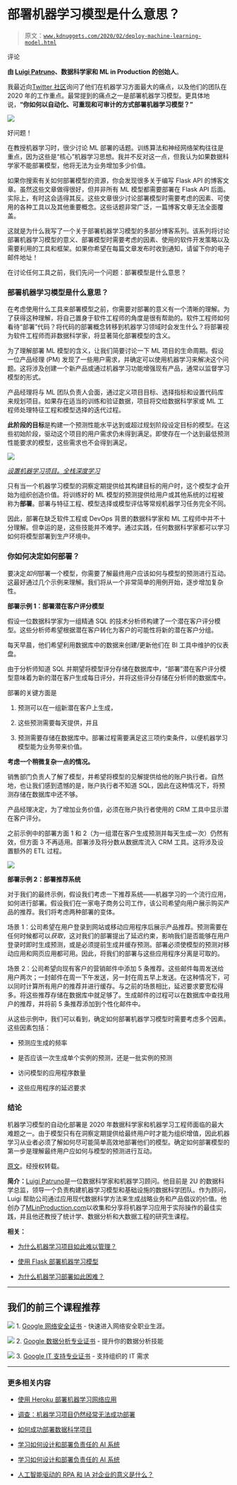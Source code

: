 # 部署机器学习模型是什么意思？

> 原文：[`www.kdnuggets.com/2020/02/deploy-machine-learning-model.html`](https://www.kdnuggets.com/2020/02/deploy-machine-learning-model.html)

评论

**由 [Luigi Patruno](https://mlinproduction.com/about/)、数据科学家和 ML in Production 的创始人**。

我最近向[Twitter 社区](https://twitter.com/MLinProduction/status/1211359661980626945)询问了他们在机器学习方面最大的痛点，以及他们的团队在 2020 年的工作重点。最常提到的痛点之一是部署机器学习模型。更具体地说，**“你如何以自动化、可重现和可审计的方式部署机器学习模型？”**

![](img/5759b6c72706b494901df2657ae4c751.png)

好问题！

在教授机器学习时，很少讨论 ML 部署的话题。训练算法和神经网络架构往往是重点，因为这些是“核心”机器学习思想。我并不反对这一点，但我认为如果数据科学家不能部署模型，他将无法为业务增加多少价值。

如果你搜索有关如何部署模型的资源，你会发现很多关于编写 Flask API 的博客文章。虽然这些文章做得很好，但并非所有 ML 模型都需要部署在 Flask API 后面。实际上，有时这会适得其反。这些文章很少讨论部署模型时需要考虑的因素、可使用的各种工具以及其他重要概念。这些话题非常广泛，一篇博客文章无法全面覆盖。

这就是为什么我写了一个关于部署机器学习模型的多部分博客系列。该系列将讨论部署机器学习模型的意义、部署模型时需要考虑的因素、使用的软件开发策略以及需要利用的工具和框架。如果你希望在每篇文章发布时收到通知，请留下你的电子邮件地址！

在讨论任何工具之前，我们先问一个问题：部署模型是什么意思？

### 部署机器学习模型是什么意思？

在考虑使用什么工具来部署模型之前，你需要对部署的意义有一个清晰的理解。为了获得这种理解，将自己置身于软件工程师的角度是很有帮助的。软件工程师如何看待“部署”代码？将代码的部署概念转移到机器学习领域时会发生什么？将部署视为软件工程师而非数据科学家，将显著简化部署模型的含义。

为了理解部署 ML 模型的含义，让我们简要讨论一下 ML 项目的生命周期。假设一位产品经理 (PM) 发现了一些用户需求，并确定可以使用机器学习来解决这个问题。这将涉及创建一个新产品或通过机器学习功能增强现有产品，通常以监督学习模型的形式。

产品经理将与 ML 团队负责人会面，通过定义项目目标、选择指标和设置代码库来规划项目。如果存在适当的训练和验证数据，项目将交给数据科学家或 ML 工程师处理特征工程和模型选择的迭代过程。

**此阶段的目标**是构建一个预测性能水平达到或超过规划阶段设定目标的模型。在这些初始阶段，驱动这个项目的用户需求仍未得到满足。即使存在一个达到最低预测性能要求的模型，这些需求也不会得到满足。

![](img/266944f1f97e3f77c84bc654c67932b0.png)

*[设置机器学习项目。全栈深度学习](https://full-stack-deep-learning.aerobaticapp.com/e372_eb327323-811b-4de9-8894-76ec4cfd6458/assets/slides/fsdl_2_projects.pdf)*

只有当一个机器学习模型的洞察定期提供给其构建目标的用户时，这个模型才会开始为组织创造价值。将训练好的 ML 模型的预测提供给用户或其他系统的过程被称为**部署**。部署与特征工程、模型选择或模型评估等常规机器学习任务完全不同。

因此，部署在缺乏软件工程或 DevOps 背景的数据科学家和 ML 工程师中并不十分理解。但幸运的是，这些技能并不难学。通过实践，任何数据科学家都可以学习如何将模型部署到生产环境中。

### 你如何决定如何部署？

要决定*如何*部署一个模型，你需要了解最终用户应该如何与模型的预测进行互动。这最好通过几个示例来理解。我们将从一个非常简单的用例开始，逐步增加复杂性。

**部署示例 1：部署潜在客户评分模型**

假设一位数据科学家为一组精通 SQL 的技术分析师构建了一个潜在客户评分模型。这些分析师希望根据潜在客户转化为客户的可能性将新的潜在客户分组。

每天早晨，他们希望利用数据库中的数据来创建/更新他们在 BI 工具中维护的仪表盘。

由于分析师知道 SQL 并期望将模型评分存储在数据库中，“部署”潜在客户评分模型意味着为新的潜在客户生成每日评分，并将这些评分存储在分析师的数据库中。

部署的关键方面是

1.  预测可以在一组新潜在客户上生成，

1.  这些预测需要每天提供，并且

1.  预测需要存储在数据库中。部署过程需要满足这三项约束条件，以便机器学习模型能为业务带来价值。

**考虑一个稍微复杂一点的情况。**

销售部门负责人了解了模型，并希望将模型的见解提供给他的账户执行者。自然地，也让我们感到遗憾的是，账户执行者不知道 SQL，因此在这种情况下，将预测存储在数据库中还不够。

产品经理决定，为了增加业务价值，必须在账户执行者使用的 CRM 工具中显示潜在客户评分。

之前示例中的部署方面 1 和 2（为一组潜在客户生成预测并每天生成一次）仍然有效，但方面 3 不再适用。部署涉及将分数从数据库流入 CRM 工具。这将涉及设置额外的 ETL 过程。

![](img/b1e21f1c0ce21536fc93739a638013b9.png)

**部署示例 2：部署推荐系统**

对于我们的最终示例，假设我们考虑一下推荐系统——机器学习的一个流行应用，如何进行部署。假设我们在一家电子商务公司工作，该公司希望向用户展示购买产品的推荐。我们将考虑两种部署的变体。

场景 1：公司希望在用户登录到网站或移动应用程序后展示产品推荐。预测需要在任何时候都可以*获取*，这对我们的部署提出了延迟约束，影响我们是否能够在用户登录时即时生成预测，或是必须提前生成并缓存预测。部署必须使模型的预测对移动应用和网页应用都可用。因此，将我们的部署与这些应用程序分离是可取的。

场景 2：公司希望向现有客户的营销邮件中添加 5 条推荐。这些邮件每周发送给用户两次；一封邮件在周一下午发送，另一封在周五早上发送。在这种情况下，可以同时计算所有用户的推荐并进行缓存。与之前的场景相比，延迟要求要宽松得多。将这些推荐存储在数据库中就足够了。生成邮件的过程可以在数据库中查找用户的推荐，并将前 5 条推荐添加到个性化邮件中。

从这些示例中，我们可以看到，确定如何部署机器学习模型时需要考虑多个因素。这些因素包括：

+   预测应生成的频率

+   是否应该一次生成单个实例的预测，还是一批实例的预测

+   访问模型的应用程序数量

+   这些应用程序的延迟要求

### 结论

机器学习模型的自动化部署是 2020 年数据科学家和机器学习工程师面临的最大难题之一。由于模型只有在洞察定期提供给最终用户时才能为组织增值，因此机器学习从业者必须了解如何尽可能简单高效地部署他们的模型。确定如何部署模型的第一步是理解最终用户应如何与模型的预测进行互动。

[原文](https://mlinproduction.com/what-does-it-mean-to-deploy-a-machine-learning-model-deployment-series-01/)。经授权转载。

**简介：**[Luigi Patruno](https://twitter.com/MLinProduction)是一位数据科学家和机器学习顾问。他目前是 2U 的数据科学总监，领导一个负责构建机器学习模型和基础设施的数据科学团队。作为顾问，Luigi 帮助公司通过应用现代数据科学方法来生成战略业务和产品倡议的价值。他创办了[MLinProduction.com](http://mlinproduction.com/)以收集和分享将机器学习应用于实际操作的最佳实践，并且他还教授了统计学、数据分析和大数据工程的研究生课程。

**相关：**

+   [为什么机器学习项目如此难以管理？](https://www.kdnuggets.com/2020/02/machine-learning-projects-manage.html)

+   [使用 Flask 部署机器学习模型](https://www.kdnuggets.com/2019/12/excelr-deployment-machine-learning-flask.html)

+   [为什么机器学习部署如此困难？](https://www.kdnuggets.com/2019/10/machine-learning-deployment-hard.html)

* * *

## 我们的前三个课程推荐

![](img/0244c01ba9267c002ef39d4907e0b8fb.png) 1\. [Google 网络安全证书](https://www.kdnuggets.com/google-cybersecurity) - 快速进入网络安全职业生涯。

![](img/e225c49c3c91745821c8c0368bf04711.png) 2\. [Google 数据分析专业证书](https://www.kdnuggets.com/google-data-analytics) - 提升你的数据分析技能

![](img/0244c01ba9267c002ef39d4907e0b8fb.png) 3\. [Google IT 支持专业证书](https://www.kdnuggets.com/google-itsupport) - 支持组织的 IT 需求

* * *

### 更多相关内容

+   [使用 Heroku 部署机器学习网络应用](https://www.kdnuggets.com/2022/04/deploy-machine-learning-web-app-heroku.html)

+   [调查：机器学习项目仍然经常无法成功部署](https://www.kdnuggets.com/survey-machine-learning-projects-still-routinely-fail-to-deploy)

+   [如何成功部署数据科学项目](https://www.kdnuggets.com/2022/01/successfully-deploy-data-science-projects.html)

+   [学习如何设计和部署负责任的 AI 系统](https://www.kdnuggets.com/2023/10/teradata-design-deploy-responsible-ai-systems-whitepaper)

+   [学习如何设计和部署负责任的 AI 系统](https://www.kdnuggets.com/2023/11/teradata-design-deploy-responsible-ai-systems-whitepaper)

+   [人工智能驱动的 RPA 和 IA 对企业的意义是什么？](https://www.kdnuggets.com/2022/12/aipowered-rpa-ia-mean-businesses.html)
